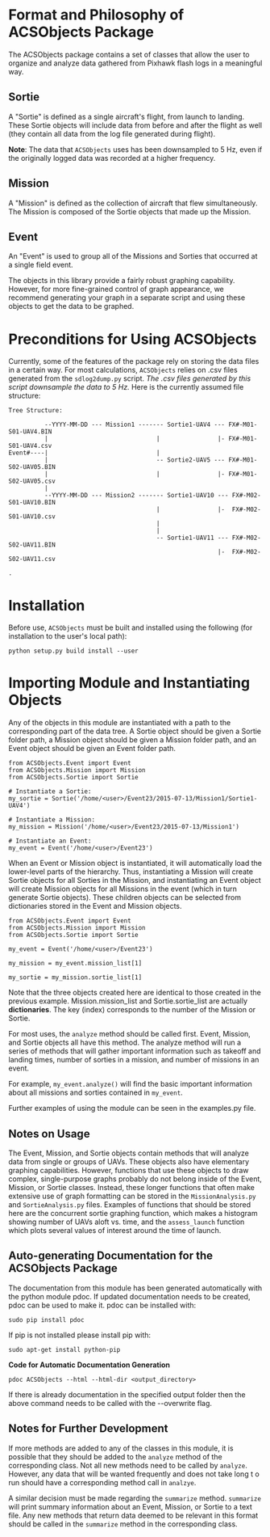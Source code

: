 # Format and Philosophy of ACSObjects Package
The ACSObjects package contains a set of classes that allow the user to organize and analyze data gathered from Pixhawk flash logs in a meaningful way.

## Sortie
A "Sortie" is defined as a single aircraft's flight, from launch to landing. These Sortie objects will include data from before and after the flight as well (they contain all data from the log file generated during flight).

**Note**: The data that `ACSObjects` uses has been downsampled to 5 Hz, even if the originally logged data was recorded at a higher frequency.

## Mission
A "Mission" is defined as the collection of aircraft that flew simultaneously. The Mission is composed of the Sortie objects that made up the Mission.

## Event
An "Event" is used to group all of the Missions and Sorties that occurred at a single field event.

The objects in this library provide a fairly robust graphing capability. However, for more fine-grained control of graph appearance, we recommend generating your graph in a separate script and using these objects to get the data to be graphed.

# Preconditions for Using ACSObjects
Currently, some of the features of the package rely on storing the data files in a certain way. For most calculations, `ACSObjects` relies on .csv files generated from the `sdlog2dump.py` script. _The .csv files generated by this script downsample the data to 5 Hz._ Here is the currently assumed file structure:

```
Tree Structure:

          --YYYY-MM-DD --- Mission1 ------- Sortie1-UAV4 --- FX#-M01-S01-UAV4.BIN
          |                              |                |- FX#-M01-S01-UAV4.csv
Event#----|                              |
          |                              -- Sortie2-UAV5 --- FX#-M01-S02-UAV05.BIN
          |                              |                |- FX#-M01-S02-UAV05.csv
          |
          --YYYY-MM-DD --- Mission2 ------- Sortie1-UAV10 --- FX#-M02-S01-UAV10.BIN
                                         |                |-  FX#-M02-S01-UAV10.csv
                                         |
                                         |
                                         -- Sortie1-UAV11 --- FX#-M02-S02-UAV11.BIN
                                                          |-  FX#-M02-S02-UAV11.csv

.
```

# Installation
Before use, `ACSObjects` must be built and installed using the following (for installation to the user's local path):

```
python setup.py build install --user
```

# Importing Module and Instantiating Objects
Any of the objects in this module are instantiated with a path to the corresponding part of the data tree. A Sortie object should be given a Sortie folder path, a Mission object should be given a Mission folder path, and an Event object should be given an Event folder path.

```
from ACSObjects.Event import Event
from ACSObjects.Mission import Mission
from ACSObjects.Sortie import Sortie

# Instantiate a Sortie:
my_sortie = Sortie('/home/<user>/Event23/2015-07-13/Mission1/Sortie1-UAV4')

# Instantiate a Mission:
my_mission = Mission('/home/<user>/Event23/2015-07-13/Mission1')

# Instantiate an Event:
my_event = Event('/home/<user>/Event23')
```

When an Event or Mission object is instantiated, it will automatically load the lower-level parts of the hierarchy. Thus, instantiating a Mission will create Sortie objects for all Sorties in the Mission, and instantiating an Event object will create Mission objects for all Missions in the event (which in turn generate Sortie objects). These children objects can be selected from dictionaries stored in the Event and Mission objects.

```
from ACSObjects.Event import Event
from ACSObjects.Mission import Mission
from ACSObjects.Sortie import Sortie

my_event = Event('/home/<user>/Event23')

my_mission = my_event.mission_list[1]

my_sortie = my_mission.sortie_list[1]
```

Note that the three objects created here are identical to those created in the previous example. Mission.mission_list and Sortie.sortie_list are actually **dictionaries**. The key (index) corresponds to the number of the Mission or Sortie.

For most uses, the `analyze` method should be called first. Event, Mission, and Sortie objects all have this method. The analyze method will run a series of methods that will gather important information such as takeoff and landing times, number of sorties in a mission, and number of missions in an event.

For example, `my_event.analyze()` will find the basic important information about all missions and sorties contained in `my_event`.

Further examples of using the module can be seen in the examples.py file.

## Notes on Usage
The Event, Mission, and Sortie objects contain methods that will analyze data from single or groups of UAVs. These objects also have elementary graphing capabilities. However, functions that use these objects to draw complex, single-purpose graphs probably do not belong inside of the Event, Mission, or Sortie classes. Instead, these longer functions that often make extensive use of graph formatting can be stored in the `MissionAnalysis.py` and `SortieAnalysis.py` files. Examples of functions that should be stored here are the concurrent sortie graphing function, which makes a histogram showing number of UAVs aloft vs. time, and the `assess_launch` function which plots several values of interest around the time of launch.

## Auto-generating Documentation for the ACSObjects Package
The documentation from this module has been generated automatically with the python module pdoc. If updated documentation needs to be created, pdoc can be used to make it. pdoc can be installed with:

```
sudo pip install pdoc
```

If pip is not installed please install pip with:

```
sudo apt-get install python-pip
```

**Code for Automatic Documentation Generation**

```
pdoc ACSObjects --html --html-dir <output_directory>
```

If there is already documentation in the specified output folder then the above command needs to be called with the --overwrite flag.

## Notes for Further Development
If more methods are added to any of the classes in this module, it is possible that they should be added to the `analyze` method of the corresponding class. Not all new methods need to be called by `analyze`. However, any data that will be wanted frequently and does not take long t o run should have a corresponding method call in `analzye`.

A similar decision must be made regarding the `summarize` method. `summarize` will print summary information about an Event, Mission, or Sortie to a text file. Any new methods that return data deemed to be relevant in this format should be called in the `summarize` method in the corresponding class.
